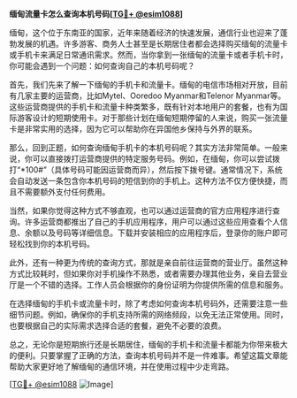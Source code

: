 **缅甸流量卡怎么查询本机号码[[TG💪+ @esim1088](https://t.me/s/esim1088)]**

缅甸，这个位于东南亚的国家，近年来随着经济的快速发展，通信行业也迎来了蓬勃发展的机遇。许多游客、商务人士甚至是长期居住者都会选择购买缅甸的流量卡或手机卡来满足日常通讯需求。然而，当你拿到一张缅甸的流量卡或者手机卡时，你可能会遇到一个问题：如何查询自己的本机号码呢？

首先，我们先来了解一下缅甸的手机卡和流量卡。缅甸的电信市场相对开放，目前有几家主要的运营商，比如Mytel、Ooredoo Myanmar和Telenor Myanmar等。这些运营商提供的手机卡和流量卡种类繁多，既有针对本地用户的套餐，也有为国际游客设计的短期使用卡。对于那些计划在缅甸短期停留的人来说，购买一张流量卡是非常实用的选择，因为它可以帮助你在异国他乡保持与外界的联系。

那么，回到正题，如何查询缅甸手机卡的本机号码呢？其实方法非常简单。一般来说，你可以直接拨打运营商提供的特定服务号码。例如，在缅甸，你可以尝试拨打“*100#”（具体号码可能因运营商而异），然后按下拨号键。通常情况下，系统会自动发送一条包含你本机号码的短信到你的手机上。这种方法不仅方便快捷，而且不需要额外支付任何费用。

当然，如果你觉得这种方式不够直观，也可以通过运营商的官方应用程序进行查询。许多运营商都推出了自己的手机应用程序，用户可以通过这些应用查看个人信息、余额以及号码等详细信息。下载并安装相应的应用程序后，登录你的账户即可轻松找到你的本机号码。

此外，还有一种更为传统的查询方式，那就是亲自前往运营商的营业厅。虽然这种方式比较耗时，但如果你对手机操作不熟悉，或者需要办理其他业务，亲自去营业厅是一个不错的选择。工作人员会根据你的身份证明为你提供所需的信息和服务。

在选择缅甸的手机卡或流量卡时，除了考虑如何查询本机号码外，还需要注意一些细节问题。例如，确保你的手机支持所需的网络频段，以免无法正常使用。同时，也要根据自己的实际需求选择合适的套餐，避免不必要的浪费。

总之，无论你是短期旅行还是长期居住，缅甸的手机卡和流量卡都能为你带来极大的便利。只要掌握了正确的方法，查询本机号码并不是一件难事。希望这篇文章能帮助大家更好地了解缅甸的通信环境，并在使用过程中少走弯路。

[[TG💪+ @esim1088](https://t.me/s/esim1088) ![Image](https://i.postimg.cc/4NQfJmqS/Snipaste-2025-05-13-00-14-12.png)]